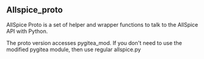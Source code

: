 ## Allspice_proto
AllSpice Proto is a set of helper and wrapper functions to talk to the AllSpice API with Python.

The proto version accesses pygitea_mod. If you don't need to use the modified pygitea module, then use regular allspice.py